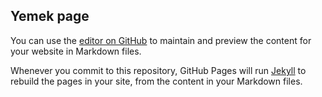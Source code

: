 ## Yemek page

You can use the [editor on GitHub](https://github.com/burakbozyigit/burakbozyigit.github.io/edit/master/index.md) to maintain and preview the content for your website in Markdown files.

Whenever you commit to this repository, GitHub Pages will run [Jekyll](https://jekyllrb.com/) to rebuild the pages in your site, from the content in your Markdown files.